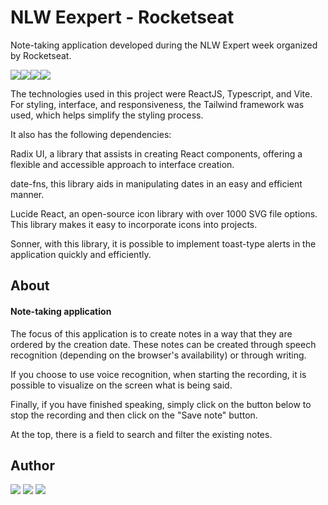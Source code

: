 
# NLW Eexpert - Rocketseat


Note-taking application developed during the NLW Expert week organized by Rocketseat.




<img src="https://img.shields.io/badge/React-61DAFB.svg?style=for-the-badge&logo=React&logoColor=black"/><img src="https://img.shields.io/badge/TypeScript-3178C6.svg?style=for-the-badge&logo=TypeScript&logoColor=white"/><img src="https://img.shields.io/badge/Vite-646CFF.svg?style=for-the-badge&logo=Vite&logoColor=white"/><img src="https://img.shields.io/badge/Vite-646CFF.svg?style=for-the-badge&logo=Vite&logoColor=white"/>




The technologies used in this project were ReactJS, Typescript, and Vite. For styling, interface, and responsiveness, the Tailwind framework was used, which helps simplify the styling process.

It also has the following dependencies:

Radix UI, a library that assists in creating React components, offering a flexible and accessible approach to interface creation.

date-fns, this library aids in manipulating dates in an easy and efficient manner.

Lucide React, an open-source icon library with over 1000 SVG file options. This library makes it easy to incorporate icons into projects.

Sonner, with this library, it is possible to implement toast-type alerts in the application quickly and efficiently.
## About

#### Note-taking application

The focus of this application is to create notes in a way that they are ordered by the creation date. These notes can be created through speech recognition (depending on the browser's availability) or through writing.

If you choose to use voice recognition, when starting the recording, it is possible to visualize on the screen what is being said.

Finally, if you have finished speaking, simply click on the button below to stop the recording and then click on the "Save note" button.

At the top, there is a field to search and filter the existing notes.
## Author

[<img src="https://img.shields.io/badge/linkedin-%230077B5.svg?&style=for-the-badge&logo=linkedin&logoColor=white" />](https://www.linkedin.com/in/alex-amaral-a45b9ab0/) [<img src = "https://img.shields.io/badge/instagram-%23E4405F.svg?&style=for-the-badge&logo=instagram&logoColor=white">](https://www.instagram.com/alexsamaralns1/) [<img src = "https://img.shields.io/badge/facebook-%231877F2.svg?&style=for-the-badge&logo=facebook&logoColor=white">](https://www.facebook.com/alexsamaralns)

